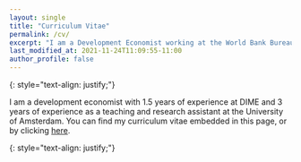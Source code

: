 ```yaml
---
layout: single
title: "Curriculum Vitae"
permalink: /cv/
excerpt: "I am a Development Economist working at the World Bank Bureaucracy Lab."
last_modified_at: 2021-11-24T11:09:55-11:00
author_profile: false
---
```


{: style="text-align: justify;"}

I am a development economist with 1.5 years of experience at DIME and 3 years of experience as a teaching and research assistant at the University of Amsterdam. You can find my curriculum vitae embedded in this page, or by clicking [here](https://drive.google.com/file/d/1lHK7r_Mc4UFzMx2WJ5D1b0aUh0p8qC8d/view?usp=sharing).

{: style="text-align: justify;"}

<embed src = "/assets/images/GailiusPraninskasResume.png">



